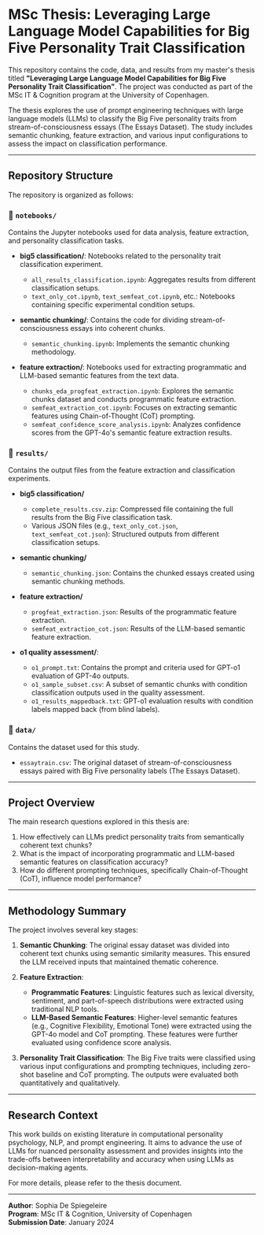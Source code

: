 # MSc Thesis: Leveraging Large Language Model Capabilities for Big Five Personality Trait Classification

This repository contains the code, data, and results from my master's thesis titled **"Leveraging Large Language Model Capabilities for Big Five Personality Trait Classification"**. The project was conducted as part of the MSc IT & Cognition program at the University of Copenhagen.

The thesis explores the use of prompt engineering techniques with large language models (LLMs) to classify the Big Five personality traits from stream-of-consciousness essays (The Essays Dataset). The study includes semantic chunking, feature extraction, and various input configurations to assess the impact on classification performance.

---

## Repository Structure

The repository is organized as follows:

### 📂 `notebooks/`
Contains the Jupyter notebooks used for data analysis, feature extraction, and personality classification tasks.

- **big5 classification/**: Notebooks related to the personality trait classification experiment.
  - `all_results_classification.ipynb`: Aggregates results from different classification setups.
  - `text_only_cot.ipynb`, `text_semfeat_cot.ipynb`, etc.: Notebooks containing specific experimental condition setups.

- **semantic chunking/**: Contains the code for dividing stream-of-consciousness essays into coherent chunks.
  - `semantic_chunking.ipynb`: Implements the semantic chunking methodology.

- **feature extraction/**: Notebooks used for extracting programmatic and LLM-based semantic features from the text data.
  - `chunks_eda_progfeat_extraction.ipynb`: Explores the semantic chunks dataset and conducts programmatic feature extraction.
  - `semfeat_extraction_cot.ipynb`: Focuses on extracting semantic features using Chain-of-Thought (CoT) prompting.
  - `semfeat_confidence_score_analysis.ipynb`: Analyzes confidence scores from the GPT-4o's semantic feature extraction results.

### 📂 `results/`
Contains the output files from the feature extraction and classification experiments.

- **big5 classification/**
  - `complete_results.csv.zip`: Compressed file containing the full results from the Big Five classification task.
  - Various JSON files (e.g., `text_only_cot.json`, `text_semfeat_cot.json`): Structured outputs from different classification setups.

- **semantic chunking/**
  - `semantic_chunking.json`: Contains the chunked essays created using semantic chunking methods.

- **feature extraction/**
  - `progfeat_extraction.json`: Results of the programmatic feature extraction.
  - `semfeat_extraction_cot.json`: Results of the LLM-based semantic feature extraction.

- **o1 quality assessment/**:
  - `o1_prompt.txt`: Contains the prompt and criteria used for GPT-o1 evaluation of GPT-4o outputs.
  - `o1_sample_subset.csv`: A subset of semantic chunks with condition classification outputs used in the quality assessment.
  - `o1_results_mappedback.txt`: GPT-o1 evaluation results with condition labels mapped back (from blind labels).


### 📂 `data/`
Contains the dataset used for this study.

- `essaytrain.csv`: The original dataset of stream-of-consciousness essays paired with Big Five personality labels (The Essays Dataset). 

---

## Project Overview

The main research questions explored in this thesis are:

1. How effectively can LLMs predict personality traits from semantically coherent text chunks?
2. What is the impact of incorporating programmatic and LLM-based semantic features on classification accuracy?
3. How do different prompting techniques, specifically Chain-of-Thought (CoT), influence model performance?

---

## Methodology Summary

The project involves several key stages:

1. **Semantic Chunking**: The original essay dataset was divided into coherent text chunks using semantic similarity measures. This ensured the LLM received inputs that maintained thematic coherence.

2. **Feature Extraction**:
   - **Programmatic Features**: Linguistic features such as lexical diversity, sentiment, and part-of-speech distributions were extracted using traditional NLP tools.
   - **LLM-Based Semantic Features**: Higher-level semantic features (e.g., Cognitive Flexibility, Emotional Tone) were extracted using the GPT-4o model and CoT prompting. These features were further evaluated using confidence score analysis.

3. **Personality Trait Classification**: The Big Five traits were classified using various input configurations and prompting techniques, including zero-shot baseline and CoT prompting. The outputs were evaluated both quantitatively and qualitatively. 

---

## Research Context

This work builds on existing literature in computational personality psychology, NLP, and prompt engineering. It aims to advance the use of LLMs for nuanced personality assessment and provides insights into the trade-offs between interpretability and accuracy when using LLMs as decision-making agents.

For more details, please refer to the thesis document.

---

**Author**: Sophia De Spiegeleire  
**Program**: MSc IT & Cognition, University of Copenhagen  
**Submission Date**: January 2024
